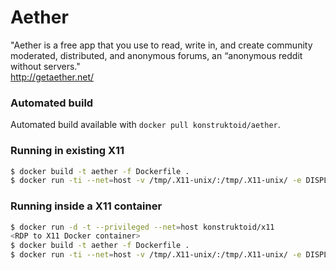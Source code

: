 # Aether
"Aether is a free app that you use to read, write in, and create community 
moderated, distributed, and anonymous forums, an “anonymous reddit without servers."  
http://getaether.net/

### Automated build
Automated build available with `docker pull konstruktoid/aether`.  

### Running in existing X11
```sh
$ docker build -t aether -f Dockerfile .
$ docker run -ti --net=host -v /tmp/.X11-unix/:/tmp/.X11-unix/ -e DISPLAY=unix$DISPLAY aether
```

### Running inside a X11 container
```sh
$ docker run -d -t --privileged --net=host konstruktoid/x11
<RDP to X11 Docker container>
$ docker build -t aether -f Dockerfile .
$ docker run -ti --net=host -v /tmp/.X11-unix/:/tmp/.X11-unix/ -e DISPLAY=unix$DISPLAY aether
```
